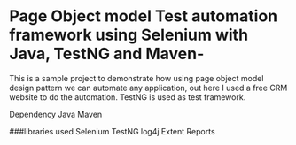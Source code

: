 # Page Object model Test automation framework using Selenium with Java, TestNG and Maven-
This is a sample project to demonstrate how using page object model design pattern we can automate any application, out here I used a free CRM website to do the automation.
TestNG is used as test framework.

Dependency
Java
Maven

###libraries used
Selenium
TestNG
log4j
Extent Reports


